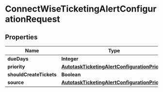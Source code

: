 # ConnectWiseTicketingAlertConfigurationRequest

## Properties
Name | Type | Description | Notes
------------ | ------------- | ------------- | -------------
**dueDays** | **Integer** |  |  [optional]
**priority** | [**AutotaskTicketingAlertConfigurationPriority**](AutotaskTicketingAlertConfigurationPriority.md) |  |  [optional]
**shouldCreateTickets** | **Boolean** |  | 
**source** | [**AutotaskTicketingAlertConfigurationPriority**](AutotaskTicketingAlertConfigurationPriority.md) |  |  [optional]
